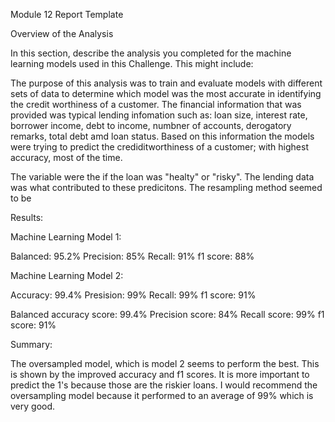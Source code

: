 Module 12 Report Template

Overview of the Analysis

In this section, describe the analysis you completed for the machine learning models used in this Challenge. This might include:

The purpose of this analysis was to train and evaluate models with different sets of data to determine which model was the most accurate in identifying the credit worthiness of a customer.
The financial information that was provided was typical lending infomation such as: loan size, interest rate, borrower income, debt to income, numbner of accounts, derogatory remarks, total debt amd loan status. Based on this information the models were trying to predict the crediditworthiness of a customer; with highest accuracy, most of the time. 

The variable were the if the loan was "healty" or "risky". The lending data was what contributed to these predicitons. The resampling method seemed to be 

Results:

Machine Learning Model 1:

Balanced: 95.2%
Precision: 85%
Recall: 91%
f1 score: 88%
 

Machine Learning Model 2:
    
Accuracy: 99.4%
Presision: 99%
Recall: 99%
f1 score: 91%

Balanced accuracy score: 99.4%
Precision score: 84%
Recall score: 99%
f1 score: 91%

Summary:

The oversampled model, which is model 2 seems to perform the best. This is shown by the improved accuracy and f1 scores. It is more important to predict the 1's because those are the riskier loans. 
I would recommend the oversampling model because it performed to an average of 99% which is very good. 
